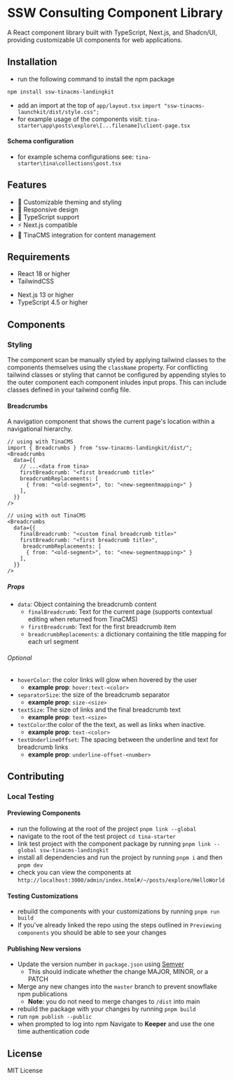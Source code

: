 


<!-- TODO: Create instructions for linking the tailwind config with the dependent's tailwind config -->

<!-- TODO: Add instructions for importing the minified tailwind classes from this project -->

<!-- TODO: Add instructions for importing style.css into your layout.tsx for app routing -->

<!-- TODO: DON'T CROSS THE STREAMS! be careful not to include conflicting classes in your tailwind configration -->
# SSW Consulting Component Library

A React component library built with TypeScript, Next.js, and Shadcn/UI, providing customizable UI components for web applications.

## Installation

- run the following command to install the npm package 
```bash
npm install ssw-tinacms-landingkit
```
- add an import at the top of `app/layout.tsx` `import "ssw-tinacms-launchkit/dist/style.css";`
- for example usage of the components visit: `tina-starter\app\posts\explore\[...filename]\client-page.tsx`
#### Schema configuration
- for example schema configurations see: `tina-starter\tina\collections\post.tsx`

## Features

- 🎨 Customizable theming and styling
- 📱 Responsive design
- 🔧 TypeScript support
- ⚡ Next.js compatible
- 🎯 TinaCMS integration for content management

## Requirements
- React 18 or higher
- TailwindCSS
<!-- remove this from the requirements? -->
- Next.js 13 or higher
- TypeScript 4.5 or higher

## Components

### Styling 
The component scan be manually styled by applying tailwind classes to the components themselves using the `className` property.
For conflicting tailwind classes or styling that cannot be configured by appending styles to the 
outer component each component inludes input props. This can include classes defined in your tailwind
config file.

#### Breadcrumbs

A navigation component that shows the current page's location within a navigational hierarchy.

```tsx
// using with TinaCMS
import { Breadcrumbs } from "ssw-tinacms-landingkit/dist/";
<Breadcrumbs 
  data={{
    // ...<data from tina>
    firstBreadcrumb: "<first breadcrumb title>"
    breadcrumbReplacements: [
      { from: "<old-segment>", to: "<new-segmentmapping>" }
    ],
  }}
/>

// using with out TinaCMS
<Breadcrumbs 
  data={{
    finalBreadcrumb: "<custom final breadcrumb title>"
    firstBreadcrumb: "<first breadcrumb title>",
     breadcrumbReplacements: [
      { from: "<old-segment>", to: "<new-segmentmapping>" }
    ],
  }}
/>

```
##### Props
- `data`: Object containing the breadcrumb content
  - `finalBreadcrumb`: Text for the current page (supports contextual editing when returned from TinaCMS)
  - `firstBreadcrumb`: Text for the first breadcrumb item
  - `breadcrumbReplacements`: a dictionary containing the title mapping for each url segment
 
###### Optional
- `hoverColor`: the color links will glow when hovered by the user
  - **example prop**: `hover:text-<color>`
- `separatorSize`: the size of the breadcrumb separator 
  - **example prop**: `size-<size>`
- `textSize`: The size of links and the final breadcrumb text
  - **example prop**: `text-<size>`
- `textColor`:the color of the the text, as well as links when inactive.
  - **example prop**: `text-<color>`
- `textUnderlineOffset`: The spacing between the underline and text for breadcrumb links
  - **example prop**: `underline-offset-<number>`
<!--
### Logo Carousel

A responsive carousel component for displaying a collection of logos with smooth animation.

```tsx
import { LogoCarousel } from 'ssw-consulting-component-lib';

// Example usage
<LogoCarousel 
  data={{
    heading: "Our Partners",
    logos: [
      { 
        logo: "/path/to/logo.png",
        altText: "Partner Logo"
      }
    ],
    isWhiteImages: false
  }}
  options={{
    backgroundColors: [], // Custom background color options
    contentWidth: 1200
  }}
/>
```
#### Props

<!-- - `data`: Object containing the carousel content
  - `heading`: Title displayed above the carousel
  - `logos`: Array of logo objects with `logo` (path) and `altText`
  - `isWhiteImages`: Boolean to enable white image mode (inverts colors)
- `options`: Configuration object (optional)
  - `backgroundColors`: Array of color options for the background
  - `contentWidth`: Maximum width of the component in pixels

-->

## Contributing

### Local Testing

#### Previewing Components
- run the following at the root of the project `pnpm link --global`
- navigate to the root of the test project `cd tina-starter`
- link test project with the component package by running `pnpm link --global ssw-tinacms-landingkit`
- install all dependencies and run the project by running `pnpm i` and then `pnpm dev`
- check you can view the components at `http://localhost:3000/admin/index.html#/~/posts/explore/HelloWorld`

#### Testing Customizations
- rebuild the components with your customizations by running `pnpm run build`
- If you've already linked the repo using the steps outlined in `Previewing components` you should be able to see your changes

#### Publishing New versions
- Update the version number in `package.json` using [Semver](https://semver.org/)
  -  This should indicate whether the change MAJOR, MINOR, or a PATCH
- Merge any new changes into the `master` branch to prevent snowflake npm publications
  - **Note**: you do not need to merge changes to `/dist` into main
- rebuild the package with your changes by running `pnpm build`
- run `npm publish --public`
- when prompted to log into npm Navigate to **Keeper** and use the one time authentication code

## License
MIT License

